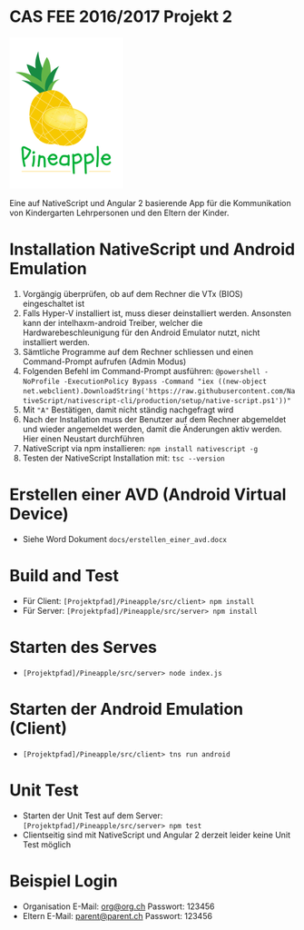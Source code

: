 # CAS FEE 2016/2017 Projekt 2
![Pineapple](https://github.com/handeres/Pineapple/blob/master/src/client/app/App_Resources/Android/drawable-hdpi/pineappleDocu.png)

Eine auf NativeScript und Angular 2 basierende App für die Kommunikation von Kindergarten Lehrpersonen und den Eltern der Kinder.

# Installation NativeScript und Android Emulation

 1. Vorgängig überprüfen, ob auf dem Rechner die VTx (BIOS) eingeschaltet ist
 2. Falls Hyper-V installiert ist, muss dieser deinstalliert werden. Ansonsten kann der intelhaxm-android Treiber, welcher die Hardwarebeschleunigung für den Android Emulator nutzt, nicht installiert werden.
 3. Sämtliche Programme auf dem Rechner schliessen und einen Command-Prompt aufrufen (Admin Modus)
 4. Folgenden Befehl im Command-Prompt ausführen:
    `@powershell -NoProfile -ExecutionPolicy Bypass -Command "iex ((new-object net.webclient).DownloadString('https://raw.githubusercontent.com/NativeScript/nativescript-cli/production/setup/native-script.ps1'))"`
 5. Mit `"A"` Bestätigen, damit nicht ständig nachgefragt wird
 6. Nach der Installation muss der Benutzer auf dem Rechner abgemeldet und wieder angemeldet werden, damit die Änderungen aktiv werden. Hier einen Neustart durchführen
 7. NativeScript via npm installieren: `npm install nativescript -g`
 8. Testen der NativeScript Installation mit: `tsc --version`

# Erstellen einer AVD (Android Virtual Device)
- Siehe Word Dokument `docs/erstellen_einer_avd.docx`

# Build and Test
- Für Client:   `[Projektpfad]/Pineapple/src/client> npm install`
- Für Server:   `[Projektpfad]/Pineapple/src/server> npm install`

# Starten des Serves
- `[Projektpfad]/Pineapple/src/server> node index.js`

# Starten der Android Emulation (Client)
- `[Projektpfad]/Pineapple/src/client> tns run android`

# Unit Test
- Starten der Unit Test auf dem Server: `[Projektpfad]/Pineapple/src/server> npm test`
- Clientseitig sind mit NativeScript und Angular 2 derzeit leider keine Unit Test möglich

# Beispiel Login
- Organisation
    E-Mail: org@org.ch
    Passwort: 123456
- Eltern
    E-Mail: parent@parent.ch
    Passwort: 123456